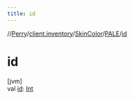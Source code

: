 ```yaml
---
title: id
---
```

//[Perry](../../../../index.html)/[client.inventory](../../index.html)/[SkinColor](../index.html)/[PALE](index.html)/[id](id.html)



# id



[jvm]\
val [id](id.html): [Int](https://kotlinlang.org/api/latest/jvm/stdlib/kotlin/-int/index.html)




